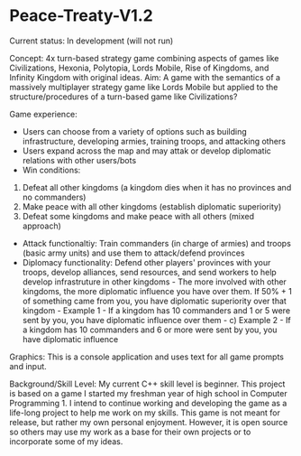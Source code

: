 # Peace-Treaty-V1.2
Current status: In development (will not run)

Concept:
4x turn-based strategy game combining aspects of games like Civilizations, Hexonia, Polytopia, Lords Mobile, Rise of Kingdoms, and Infinity Kingdom with original ideas. Aim: A game with the semantics of a massively multiplayer strategy game like Lords Mobile but applied to the structure/procedures of a turn-based game like Civilizations? 

Game experience:
- Users can choose from a variety of options such as building infrastructure, developing armies, training troops, and attacking others
- Users expand across the map and may attak or develop diplomatic relations with other users/bots
- Win conditions:
1) Defeat all other kingdoms (a kingdom dies when it has no provinces and no commanders)
2) Make peace with all other kingdoms (establish diplomatic superiority)
3) Defeat some kingdoms and make peace with all others (mixed approach)
- Attack functionaltiy: Train commanders (in charge of armies) and troops (basic army units) and use them to attack/defend provinces
- Diplomacy functionality: Defend other players' provinces with your troops, develop alliances, send resources, and send workers to help develop infrastruture in other kingdoms
        - The more involved with other kingdoms, the more diplomatic influence you have over them. If 50% + 1 of something came from you, you have diplomatic superiority over that kingdom
        - Example 1 - If a kingdom has 10 commanders and 1 or 5 were sent by you, you have diplomatic influence over them
        - c) Example 2 - If a kingdom has 10 commanders and 6 or more were sent by you, you have diplomatic influence
  
Graphics:
This is a console application and uses text for all game prompts and input.

Background/Skill Level:
My current C++ skill level is beginner. This project is based on a game I started my freshman year of high school in Computer Programming 1. I intend to continue working and developing the game as a life-long project to help me work on my skills. This game is not meant for release, but rather my own personal enjoyment. However, it is open source so others may use my work as a base for their own projects or to incorporate some of my ideas.
